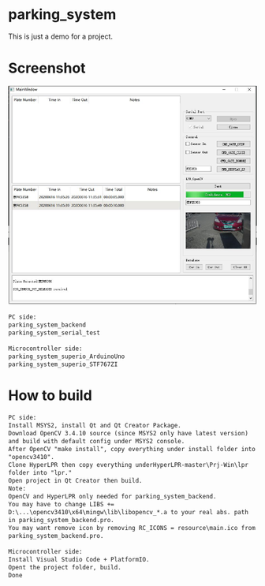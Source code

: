 # parking_system
This is just a demo for a project.

# Screenshot
![pic](https://github.com/424778940z/parking_system/blob/master/screenshot.jpg?raw=true)

```
PC side:
parking_system_backend
parking_system_serial_test

Microcontroller side:
parking_system_superio_ArduinoUno
parking_system_superio_STF767ZI
```

# How to build
```
PC side:
Install MSYS2, install Qt and Qt Creator Package.
Download OpenCV 3.4.10 source (since MSYS2 only have latest version) and build with default config under MSYS2 console.
After OpenCV "make install", copy everything under install folder into "opencv3410".
Clone HyperLPR then copy everything underHyperLPR-master\Prj-Win\lpr folder into "lpr."
Open project in Qt Creator then build.
Note: 
OpenCV and HyperLPR only needed for parking_system_backend.
You may have to change LIBS += D:\...\opencv3410\x64\mingw\lib\libopencv_*.a to your real abs. path in parking_system_backend.pro.
You may want remove icon by removing RC_ICONS = resource\main.ico from parking_system_backend.pro.

Microcontroller side:
Install Visual Studio Code + PlatformIO.
Opent the project folder, build.
Done
```
